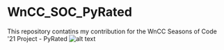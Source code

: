 # WnCC_SOC_PyRated
This repository contatins my contribution for the WnCC Seasons of Code '21 Project - PyRated
![alt text](https://github.com/bshiven01/WnCC_SOC_PyRated/blob/main/pyrated_flowchart.png)
